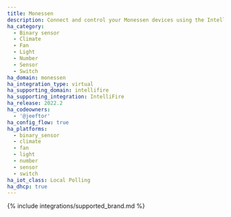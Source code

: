 ```yaml
---
title: Monessen
description: Connect and control your Monessen devices using the IntelliFire integration
ha_category:
  - Binary sensor
  - Climate
  - Fan
  - Light
  - Number
  - Sensor
  - Switch
ha_domain: monessen
ha_integration_type: virtual
ha_supporting_domain: intellifire
ha_supporting_integration: IntelliFire
ha_release: 2022.2
ha_codeowners:
  - '@jeeftor'
ha_config_flow: true
ha_platforms:
  - binary_sensor
  - climate
  - fan
  - light
  - number
  - sensor
  - switch
ha_iot_class: Local Polling
ha_dhcp: true
---
```


{% include integrations/supported_brand.md %}
